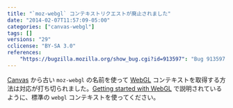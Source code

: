 ```yaml
---
title: "`moz-webgl` コンテキストリクエストが廃止されました"
date: "2014-02-07T11:57:09-05:00"
categories: ["canvas-webgl"]
tags: []
versions: "29"
cclicense: "BY-SA 3.0"
references:
    "https://bugzilla.mozilla.org/show_bug.cgi?id=913597": "Bug 913597 – Remove support for \'moz-webgl\' context requests"
---
```

[Canvas](https://developer.mozilla.org/ja/docs/HTML/Canvas) から古い `moz-webgl` の名前を使って [WebGL](https://developer.mozilla.org/ja/docs/Web/WebGL) コンテキストを取得する方法は対応が打ち切られました。[Getting started with WebGL](https://developer.mozilla.org/ja/docs/Web/WebGL/Getting_started_with_WebGL#Creating_a_WebGL.C2.A0context) で説明されているように、標準の `webgl` コンテキストを使ってください。
